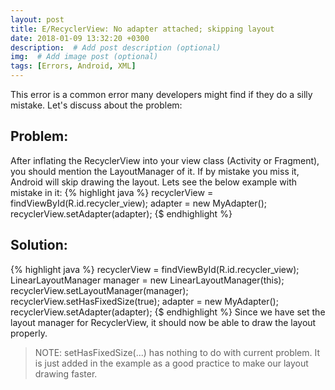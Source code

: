 ```yaml
---
layout: post
title: E/RecyclerView: No adapter attached; skipping layout
date: 2018-01-09 13:32:20 +0300
description:  # Add post description (optional)
img:  # Add image post (optional)
tags: [Errors, Android, XML]
---
```

This error is a common error many developers might find if they do a silly mistake. Let's discuss about the problem:
## Problem:
After inflating the RecyclerView into your view class (Activity or Fragment), you should mention the LayoutManager of it. If by mistake you miss it, Android will skip drawing the layout. Lets see the below example with mistake in it:
{% highlight java %}
recyclerView = findViewById(R.id.recycler_view);
adapter = new MyAdapter();
recyclerView.setAdapter(adapter);
{$ endhighlight %}

## Solution:
{% highlight java %}
recyclerView = findViewById(R.id.recycler_view);
LinearLayoutManager manager = new LinearLayoutManager(this);
recyclerView.setLayoutManager(manager);
recyclerView.setHasFixedSize(true);
adapter = new MyAdapter();
recyclerView.setAdapter(adapter);
{$ endhighlight %}
Since we have set the layout manager for RecyclerView, it should now be able to draw the layout properly.
> NOTE: setHasFixedSize(...) has nothing to do with current problem. It is just added in the example as a good practice to make our layout drawing faster.
